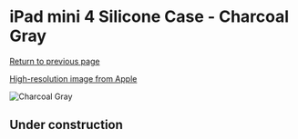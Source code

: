 # iPad mini 4 Silicone Case - Charcoal Gray

[Return to previous page](/ipad_mini4)

[High-resolution image from Apple](https://store.storeimages.cdn-apple.com/8756/as-images.apple.com/is/MKLK2?wid=4500&hei=4500&fmt=png)

<div style="width: 512px"><img src="/almost_uncompressed/MKLK2.webp" alt="Charcoal Gray"></div>

## Under construction

